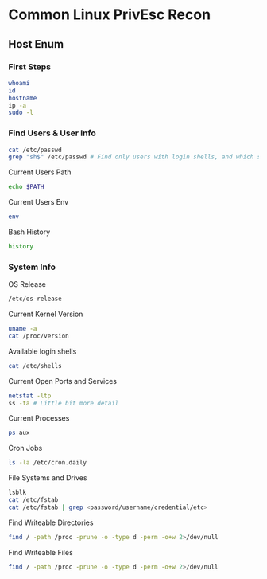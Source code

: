 # Common Linux PrivEsc Recon

## Host Enum

### First Steps
```bash
whoami
id
hostname
ip -a
sudo -l
```
### Find Users & User Info
```bash
cat /etc/passwd
grep "sh$" /etc/passwd # Find only users with login shells, and which shell they have.
```
Current Users Path
```bash
echo $PATH
```
Current Users Env
```bash
env
```
Bash History
```bash
history
```
### System Info
OS Release
```bash
/etc/os-release
```
Current Kernel Version
```bash
uname -a
cat /proc/version
```
Available login shells
```bash
cat /etc/shells
```
Current Open Ports and Services
```bash
netstat -ltp
ss -ta # Little bit more detail
```
Current Processes
```bash
ps aux
```
Cron Jobs
```bash
ls -la /etc/cron.daily
```
File Systems and Drives
```bash
lsblk
cat /etc/fstab
cat /etc/fstab | grep <password/username/credential/etc>
```
Find Writeable Directories
```bash
find / -path /proc -prune -o -type d -perm -o+w 2>/dev/null
```
Find Writeable Files
```bash
find / -path /proc -prune -o -type d -perm -o+w 2>/dev/null
```
